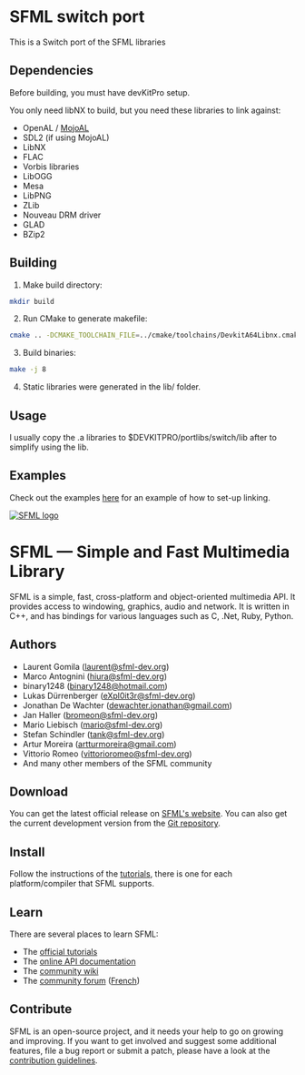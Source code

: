 # SFML switch port
This is a Switch port of the SFML libraries

## Dependencies
Before building, you must have devKitPro setup.

You only need libNX to build, but you need these libraries to link against:

  + OpenAL / [MojoAL](https://github.com/TomBebb/mojoAL-switch)
  + SDL2 (if using MojoAL)
  + LibNX
  + FLAC
  + Vorbis libraries
  + LibOGG
  + Mesa
  + LibPNG
  + ZLib
  + Nouveau DRM driver
  + GLAD
  + BZip2


## Building

1. Make build directory:

```bash
mkdir build
```

2. Run CMake to generate makefile:

```bash
cmake .. -DCMAKE_TOOLCHAIN_FILE=../cmake/toolchains/DevkitA64Libnx.cmake
```

3. Build binaries:

```bash
make -j 8
```

4. Static libraries were generated in the lib/ folder.

## Usage

I usually copy the .a libraries to $DEVKITPRO/portlibs/switch/lib after to simplify using the lib.


## Examples
Check out the examples [here](https://github.com/TomBebb/switch-examples/tree/master/sfml) for an example of how to set-up linking.




[![SFML logo](https://www.sfml-dev.org/images/logo.png)](https://www.sfml-dev.org)

# SFML — Simple and Fast Multimedia Library

SFML is a simple, fast, cross-platform and object-oriented multimedia API. It provides access to windowing, graphics, audio and network. It is written in C++, and has bindings for various languages such as C, .Net, Ruby, Python.

## Authors

-   Laurent Gomila (laurent@sfml-dev.org)
-   Marco Antognini (hiura@sfml-dev.org)
-   binary1248 (binary1248@hotmail.com)
-   Lukas Dürrenberger (eXpl0it3r@sfml-dev.org)
-   Jonathan De Wachter (dewachter.jonathan@gmail.com)
-   Jan Haller (bromeon@sfml-dev.org)
-   Mario Liebisch (mario@sfml-dev.org)
-   Stefan Schindler (tank@sfml-dev.org)
-   Artur Moreira (artturmoreira@gmail.com)
-   Vittorio Romeo (vittorioromeo@sfml-dev.org)
-   And many other members of the SFML community

## Download

You can get the latest official release on [SFML's website](https://www.sfml-dev.org/download.php). You can also get the current development version from the [Git repository](https://github.com/SFML/SFML).

## Install

Follow the instructions of the [tutorials](https://www.sfml-dev.org/tutorials/), there is one for each platform/compiler that SFML supports.

## Learn

There are several places to learn SFML:

-   The [official tutorials](https://www.sfml-dev.org/tutorials/)
-   The [online API documentation](https://www.sfml-dev.org/documentation/)
-   The [community wiki](https://github.com/SFML/SFML/wiki/)
-   The [community forum](https://en.sfml-dev.org/forums/) ([French](https://fr.sfml-dev.org/forums/))

## Contribute

SFML is an open-source project, and it needs your help to go on growing and improving. If you want to get involved and suggest some additional features, file a bug report or submit a patch, please have a look at the [contribution guidelines](https://www.sfml-dev.org/contribute.php).
